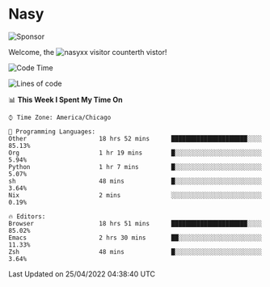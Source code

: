 # Nasy

<!--
<p align="center">
<img height="200" src="https://github-readme-stats.vercel.app/api?username=nasyxx&count_private=true&show_icons=true&theme=dracula&include_all_commits=true"/>
<img height="200" src="https://github-readme-stats.vercel.app/api/top-langs/?username=nasyxx&theme=dracula&hide=html,jupyter+notebook&count_private=true&show_icons=true"/>
</p>

  
----------------
-->

![Sponsor](https://img.shields.io/static/v1.svg?label=Sponsor&message=%E2%9D%A4&logo=GitHub&style=flat&color=pink)
 
Welcome, the ![nasyxx visitor counter](https://count.getloli.com/get/@nasyxx?theme=rule34)th vistor!
 
<!--START_SECTION:waka-->
![Code Time](http://img.shields.io/badge/Code%20Time-2%2C270%20hrs%2033%20mins-blue)

![Lines of code](https://img.shields.io/badge/From%20Hello%20World%20I%27ve%20Written-5%20Million%20lines%20of%20code-blue)

📊 **This Week I Spent My Time On** 

```text
⌚︎ Time Zone: America/Chicago

💬 Programming Languages: 
Other                    18 hrs 52 mins      █████████████████████░░░░   85.13% 
Org                      1 hr 19 mins        █░░░░░░░░░░░░░░░░░░░░░░░░   5.94% 
Python                   1 hr 7 mins         █░░░░░░░░░░░░░░░░░░░░░░░░   5.07% 
sh                       48 mins             █░░░░░░░░░░░░░░░░░░░░░░░░   3.64% 
Nix                      2 mins              ░░░░░░░░░░░░░░░░░░░░░░░░░   0.19%

🔥 Editors: 
Browser                  18 hrs 51 mins      █████████████████████░░░░   85.02% 
Emacs                    2 hrs 30 mins       ██░░░░░░░░░░░░░░░░░░░░░░░   11.33% 
Zsh                      48 mins             █░░░░░░░░░░░░░░░░░░░░░░░░   3.64%

```


 Last Updated on 25/04/2022 04:38:40 UTC
<!--END_SECTION:waka-->

<!-- ![visitors](https://visitor-badge.laobi.icu/badge?page_id=nasyxx.nasyxx) -->
